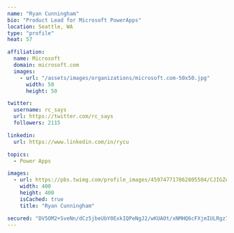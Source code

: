 ```yaml
---
name: "Ryan Cunningham"
bio: "Product Lead for Microsoft PowerApps"
location: Seattle, WA
type: "profile"
heat: 57

affiliation:
  name: Microsoft
  domain: microsoft.com
  images:
    - url: "/assets/images/organizations/microsoft.com-50x50.jpg"
      width: 50
      height: 50

twitter:
  username: rc_says
  url: https://twitter.com/rc_says
  followers: 2115

linkedin:
  url: https://www.linkedin.com/in/rycu

topics:
  - Power Apps

images:
  - url: https://pbs.twimg.com/profile_images/459747717862805504/CJIGZejd_400x400.png
    width: 400
    height: 400
    isCached: true
    title: "Ryan Cunningham"

secured: "DV5OM2+SveNn/dCz5jbeUbY0ExkIQPeNgJ2/wKUAOt/xNMHQ6cFXjmIULRgz7XZKs4LI8KuJ1CmPdTQoKWGiKiJjeGlSDLWkEdhmmEKsaRyZVwLPsC2nOS96FR2kx58LTy5YGVtToKIeSfgOWrXxzc2bcVJ/Vf7VtrQye41QxX7NS+aaKY1sQW+W8MquKcdJk6HG0pTCzft6xcvFsNVAvQVgQFYIv5nOfA8ekkVOpAWnsOjFTN8LBCHmA77fIdZvBDY5VWFUZ5KV3+Tl7i6sjmAL21/twwcNexn/5Gr6B8bWI8OMC6p+cF2iStY8UTifxuSxYx1KliGJarnJq6FLJ40rF8yv7rMfdqgU/6hWii9v8x0Ug4kftyZDanRii8tP/q6hA75rtRFh5UGgo3vOeUPokF+bxqhZdUzUG/TM6r4=;Yyb5uTS1ntyE30xqRF4T3w=="
---
```



